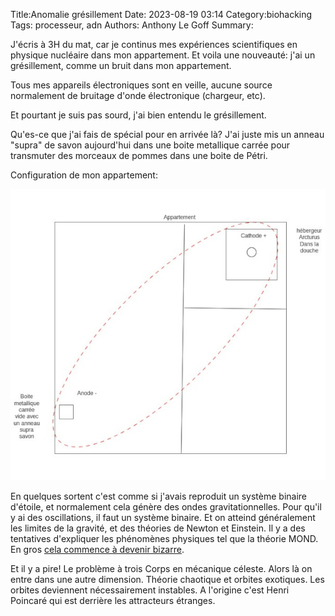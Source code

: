 Title:Anomalie grésillement
Date: 2023-08-19 03:14
Category:biohacking
Tags: processeur, adn
Authors: Anthony Le Goff
Summary:

J'écris à 3H du mat, car je continus mes expériences scientifiques en physique nucléaire dans mon appartement. Et voila une nouveauté: j'ai un grésillement, comme un bruit dans mon appartement.

Tous mes appareils électroniques sont en veille, aucune source normalement de bruitage d'onde électronique (chargeur, etc).

Et pourtant je suis pas sourd, j'ai bien entendu le grésillement.

Qu'es-ce que j'ai fais de spécial pour en arrivée là? J'ai juste mis un anneau "supra" de savon aujourd'hui dans une boite metallique carrée pour transmuter des morceaux de pommes dans une boite de Pétri.

Configuration de mon appartement:

![conf appart](images/conf-appart.jpg)


En quelques sortent c'est comme si j'avais reproduit un système binaire d'étoile, et normalement cela génère des ondes gravitationnelles. Pour qu'il y ai des oscillations, il faut un système binaire. Et on atteind généralement les limites de la gravité, et des théories de Newton et Einstein. Il y a des tentatives d'expliquer les phénomènes physiques tel que la théorie MOND. En gros [cela commence à devenir bizarre](https://www.popsci.com/science/theory-of-gravity-alternative/).

Et il y a pire! Le problème à trois Corps en mécanique céleste. Alors là on entre dans une autre dimension. Théorie chaotique et orbites exotiques. Les orbites deviennent nécessairement instables. A l'origine c'est Henri Poincaré qui est derrière les attracteurs étranges.

